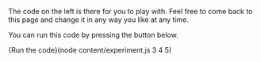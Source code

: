 The code on the left is there for you to play with. Feel free to come back to this page and change it in any way you like at any time.

You can run this code by pressing the button below.

{Run the code}(node content/experiment.js 3 4 5)

